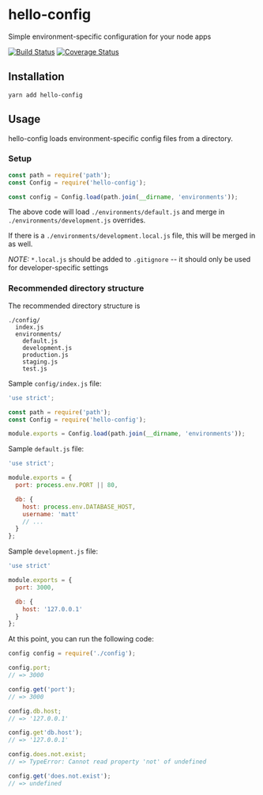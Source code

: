 # hello-config

Simple environment-specific configuration for your node apps

[![Build Status](https://img.shields.io/travis/hello-js/hello-config/master.svg)](https://travis-ci.org/hello-js/hello-config)
[![Coverage Status](https://img.shields.io/coveralls/hello-js/hello-config.svg)](https://coveralls.io/github/hello-js/hello-config)

## Installation

```
yarn add hello-config
```

## Usage

hello-config loads environment-specific config files from a directory.

### Setup

```js
const path = require('path');
const Config = require('hello-config');

const config = Config.load(path.join(__dirname, 'environments'));
```

The above code will load `./environments/default.js` and merge in `./environments/development.js` overrides.

If there is a `./environments/development.local.js` file, this will be merged in as well.

*NOTE:* `*.local.js` should be added to `.gitignore` -- it should only be used for developer-specific settings

### Recommended directory structure

The recommended directory structure is

```
./config/
  index.js
  environments/
    default.js
    development.js
    production.js
    staging.js
    test.js
```


Sample `config/index.js` file:

```js
'use strict';

const path = require('path');
const Config = require('hello-config');

module.exports = Config.load(path.join(__dirname, 'environments'));
```

Sample `default.js` file:

```js
'use strict';

module.exports = {
  port: process.env.PORT || 80,

  db: {
    host: process.env.DATABASE_HOST,
    username: 'matt'
    // ...
  }
};
```

Sample `development.js` file:

```js
'use strict'

module.exports = {
  port: 3000,

  db: {
    host: '127.0.0.1'
  }
};
```

At this point, you can run the following code:

```js
config config = require('./config');

config.port;
// => 3000

config.get('port');
// => 3000

config.db.host;
// => '127.0.0.1'

config.get'db.host');
// => '127.0.0.1'

config.does.not.exist;
// => TypeError: Cannot read property 'not' of undefined

config.get('does.not.exist');
// => undefined
```
